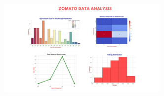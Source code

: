 <img src="https://github.com/ashwinx09/Zomato_data_analysis/blob/main/Description.png" alt="Zomato Data Analysis" width="1000"/>
